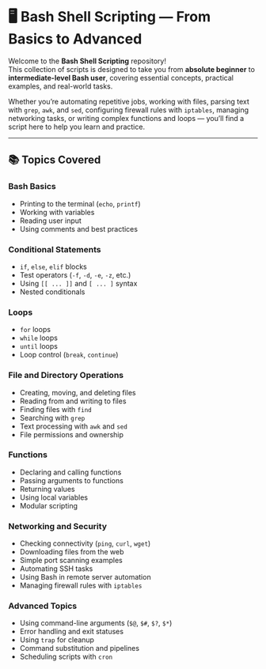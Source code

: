 # 🖥️ Bash Shell Scripting — From Basics to Advanced

Welcome to the **Bash Shell Scripting** repository!  
This collection of scripts is designed to take you from **absolute beginner** to **intermediate-level Bash user**, covering essential concepts, practical examples, and real-world tasks.

Whether you’re automating repetitive jobs, working with files, parsing text with `grep`, `awk`, and `sed`, configuring firewall rules with `iptables`, managing networking tasks, or writing complex functions and loops — you’ll find a script here to help you learn and practice.

---

## 📚 Topics Covered

### **Bash Basics**
- Printing to the terminal (`echo`, `printf`)
- Working with variables
- Reading user input
- Using comments and best practices

### **Conditional Statements**
- `if`, `else`, `elif` blocks
- Test operators (`-f`, `-d`, `-e`, `-z`, etc.)
- Using `[[ ... ]]` and `[ ... ]` syntax
- Nested conditionals

### **Loops**
- `for` loops
- `while` loops
- `until` loops
- Loop control (`break`, `continue`)

### **File and Directory Operations**
- Creating, moving, and deleting files
- Reading from and writing to files
- Finding files with `find`
- Searching with `grep`
- Text processing with `awk` and `sed`
- File permissions and ownership

### **Functions**
- Declaring and calling functions
- Passing arguments to functions
- Returning values
- Using local variables
- Modular scripting

### **Networking and Security**
- Checking connectivity (`ping`, `curl`, `wget`)
- Downloading files from the web
- Simple port scanning examples
- Automating SSH tasks
- Using Bash in remote server automation
- Managing firewall rules with `iptables`

### **Advanced Topics**
- Using command-line arguments (`$@`, `$#`, `$?`, `$*`)
- Error handling and exit statuses
- Using `trap` for cleanup
- Command substitution and pipelines
- Scheduling scripts with `cron`



